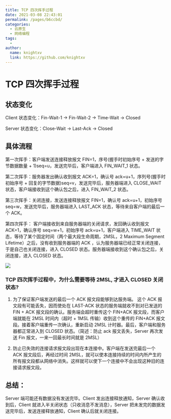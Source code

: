 ```yaml
---
title: TCP 四次挥手过程
date: 2021-03-08 22:43:01
permalink: /pages/b6ccbd/
categories:
  - 云原生
  - 网络编程
tags:
  - 
author: 
  name: knightxv
  link: https://github.com/knightxv
---
```

# TCP 四次挥手过程

## 状态变化

Client 状态变化：Fin-Wait-1 -> Fin-Wait-2 -> Time-Wait -> Closed

Server 状态变化：Close-Wait -> Last-Ack -> Closed

## 具体流程

第一次挥手：客户端发送连接释放报文 FIN=1，序号(握手时初始序号 + 发送的字节数据数量 + 1)seq=u，发送完毕后，客户端进入 FIN_WAIT_1 状态。

第二次挥手：服务器发出确认收到报文 ACK=1，确认号 ack=u+1，序列号(握手时初始序号 + 回复的字节数据)seq=v，发送完毕后，服务器端进入 CLOSE_WAIT 状态，客户端接收到这个确认包之后，进入 FIN_WAIT_2 状态。

第三次挥手：关闭连接，发送连接释放报文 FIN=1，确认号 ack=u+1，初始序号 seq=w，发送完毕后，服务器端进入 LAST_ACK 状态，等待来自客户端的最后一个 ACK。

第四次挥手： 客户端接收到来自服务器端的关闭请求，发回确认收到报文 ACK=1，确认序号 seq=w+1，初始序号 ack=u+1，客户端进入 TIME_WAIT 状态，等待了某个固定时间（两个最大段生命周期，2MSL，2 Maximum Segment Lifetime）之后，没有收到服务器端的 ACK ，认为服务器端已经正常关闭连接，于是自己也关闭连接，进入 CLOSED 状态。服务器端接收到这个确认包之后，关闭连接，进入 CLOSED 状态。

![](https://cdn.statically.io/gh/knightxv/image-hosting@master/20230128/4.5uyqppqe38k0.webp)

### TCP 四次挥手过程中，为什么需要等待 2MSL, 才进入 CLOSED 关闭状态?

1. 为了保证客户端发送的最后一个 ACK 报文段能够到达服务端。 这个 ACK 报文段有可能丢失，因而使处在 LAST-ACK 状态的服务端就收不到对已发送的 FIN + ACK 报文段的确认。服务端会超时重传这个 FIN+ACK 报文段，而客户端就能在 2MSL 时间内（超时 + 1MSL 传输）收到这个重传的 FIN+ACK 报文段。接着客户端重传一次确认，重新启动 2MSL 计时器。最后，客户端和服务器都正常进入到 CLOSED 状态。（简述：防止 ack 报文丢失，Server 再次发送 Fin 报文，一来一回最长时间就是 2MSL）

2. 防止已失效的连接请求报文段出现在本连接中。客户端在发送完最后一个 ACK 报文段后，再经过时间 2MSL，就可以使本连接持续的时间内所产生的所有报文段都从网络中消失。这样就可以使下一个连接中不会出现这种旧的连接请求报文段。

## 总结：

Server 端可能还有数据没有发送完毕。Client 发出连接释放通知，Server 确认收到后，Client 就进入半关闭状态（只收消息不发消息），Server 把未发完的数据发送完毕后，发送连接释放通知，Client 确认后就关闭连接。
